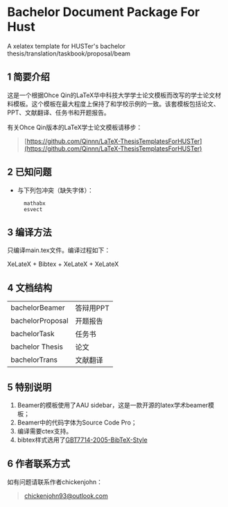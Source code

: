 # Bachelor Document Package For Hust
A xelatex template for HUSTer's bachelor thesis/translation/taskbook/proposal/beam

## 1 简要介绍
这是一个根据Ohce Qin的LaTeX华中科技大学学士论文模板而改写的学士论文材料模板。这个模板在最大程度上保持了和学校示例的一致。该套模板包括论文、PPT、文献翻译、任务书和开题报告。

有关Ohce Qin版本的LaTeX学士论文模板请移步：

> [https://github.com/Qinnn/LaTeX-ThesisTemplatesForHUSTer](https://github.com/Qinnn/LaTeX-ThesisTemplatesForHUSTer)

## 2 已知问题
- 与下列包冲突（缺失字体）：

		mathabx
		esvect

## 3 编译方法
只编译main.tex文件。编译过程如下：

XeLateX + Bibtex + XeLateX + XeLateX

## 4 文档结构

<table>
<tr>
<td>bachelorBeamer</td>
<td>答辩用PPT</td>
</tr>
<tr>
<td>bachelorProposal</td>
<td>开题报告</td>
</tr>
<tr>
<td>bachelorTask</td>
<td>任务书</td>
</tr>
<tr>
<td>bachelor
Thesis</td>
<td>论文</td>
</tr>
<tr>
<td>bachelorTrans</td>
<td>文献翻译</td>
</tr>
</table>
		
## 5 特别说明

1. Beamer的模板使用了AAU sidebar，这是一款开源的latex学术beamer模板；
2. Beamer中的代码字体为Source Code Pro；
3. 编译需要ctex支持。
4. bibtex样式选用了[GBT7714-2005-BibTeX-Style ](https://github.com/Haixing-Hu/GBT7714-2005-BibTeX-Style)

## 6 作者联系方式
如有问题请联系作者chickenjohn：
> [chickenjohn93@outlook.com](mailto:chickenjohn93@outlook.com)
